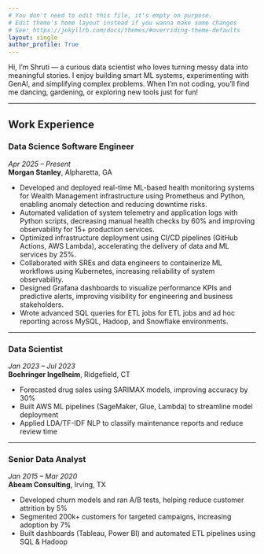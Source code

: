 ```yaml
---
# You don't need to edit this file, it's empty on purpose.
# Edit theme's home layout instead if you wanna make some changes
# See: https://jekyllrb.com/docs/themes/#overriding-theme-defaults
layout: single
author_profile: True
---
```

Hi, I’m Shruti — a curious data scientist who loves turning messy data into meaningful stories.
I enjoy building smart ML systems, experimenting with GenAI, and simplifying complex problems.
When I’m not coding, you’ll find me dancing, gardening, or exploring new tools just for fun!

---

## Work Experience

### **Data Science Software Engineer**  
*Apr 2025 – Present*  
**Morgan Stanley**, Alpharetta, GA  
- Developed and deployed real-time ML-based health monitoring systems for Wealth Management infrastructure using Prometheus and Python, enabling anomaly detection and reducing downtime risks.
- Automated validation of system telemetry and application logs with Python scripts, decreasing manual health checks by 60% and improving observability for 15+ production services.
- Optimized infrastructure deployment using CI/CD pipelines (GitHub Actions, AWS Lambda), accelerating the delivery of data and ML services by 25%.
- Collaborated with SREs and data engineers to containerize ML workflows using Kubernetes, increasing reliability of system observability.
- Designed Grafana dashboards to visualize performance KPIs and predictive alerts, improving visibility for engineering and business stakeholders.
- Wrote advanced SQL queries for ETL jobs for ETL jobs and ad hoc reporting across MySQL, Hadoop, and Snowflake environments.

---

### **Data Scientist**  
*Jan 2023 – Jul 2023*  
**Boehringer Ingelheim**, Ridgefield, CT  
- Forecasted drug sales using SARIMAX models, improving accuracy by 30%  
- Built AWS ML pipelines (SageMaker, Glue, Lambda) to streamline model deployment  
- Applied LDA/TF-IDF NLP to classify maintenance reports and reduce review time  

---

### **Senior Data Analyst**  
*Jan 2015 – Mar 2020*  
**Abeam Consulting**, Irving, TX  
- Developed churn models and ran A/B tests, helping reduce customer attrition by 5%  
- Segmented 200k+ customers for targeted campaigns, increasing adoption by 7%  
- Built dashboards (Tableau, Power BI) and automated ETL pipelines using SQL & Hadoop


  
